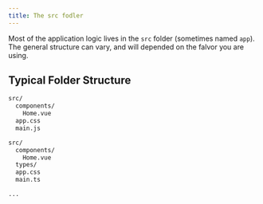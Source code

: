 ```yaml
---
title: The src fodler
---
```


Most of the application logic lives in the `src` folder (sometimes named `app`). The general structure can vary, and will depended on the falvor you are using.

## Typical Folder Structure

<!-- tab: Vue with JavaScript -->
```bash
src/
  components/
    Home.vue
  app.css
  main.js
```
<!-- tab: Vue with TypeScript -->
```bash
src/
  components/
    Home.vue
  types/
  app.css
  main.ts
```
<!-- tab: Plain with JavaScript -->
```bash
...
```
